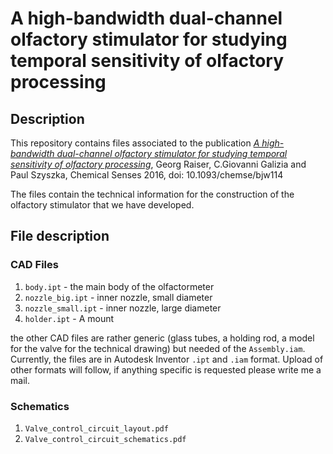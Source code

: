# A high-bandwidth dual-channel olfactory stimulator for studying temporal sensitivity of olfactory processing 
## Description
This repository contains files associated to the publication [_A high-bandwidth dual-channel olfactory stimulator for studying temporal sensitivity of olfactory processing_](https://academic.oup.com/chemse/article/42/2/141/2709444), Georg Raiser, C.Giovanni Galizia and Paul Szyszka, Chemical Senses 2016, doi: 10.1093/chemse/bjw114 

The files contain the technical information for the construction of the olfactory stimulator that we have developed.

## File description

### CAD Files
1. `body.ipt` - the main body of the olfactormeter
2. `nozzle_big.ipt` - inner nozzle, small diameter
3. `nozzle_small.ipt` - inner nozzle, large diameter
4. `holder.ipt` - A mount

the other CAD files are rather generic (glass tubes, a holding rod, a model for the valve for the technical drawing) but needed of the `Assembly.iam`.
Currently, the files are in Autodesk Inventor `.ipt` and `.iam` format. Upload of other formats will follow, if anything specific is requested please write me a mail.

### Schematics
1. `Valve_control_circuit_layout.pdf`
2. `Valve_control_circuit_schematics.pdf`
